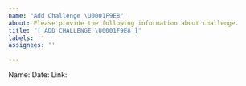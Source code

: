 ```yaml
---
name: "Add Challenge \U0001F9E8"
about: Please provide the following information about challenge.
title: "[ ADD CHALLENGE \U0001F9E8 ]"
labels: ''
assignees: ''

---
```


Name:
Date:
Link:

